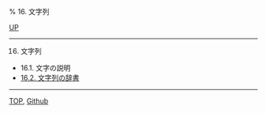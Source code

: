 % 16. 文字列

[UP](index.html)  

---

16. 文字列

- 16.1. 文字の説明
- [16.2. 文字列の辞書](16.2.html)

---
[TOP](index.html),  [Github](https://github.com/nptcl/npt-japanese)

